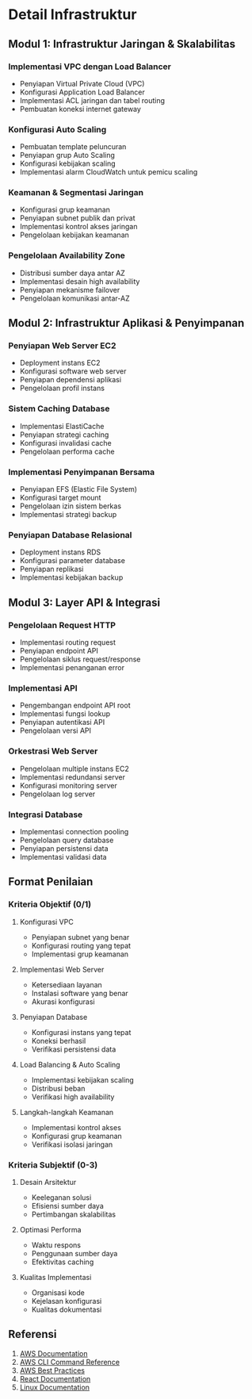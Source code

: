 # Detail Infrastruktur

## Modul 1: Infrastruktur Jaringan & Skalabilitas

### Implementasi VPC dengan Load Balancer
- Penyiapan Virtual Private Cloud (VPC)
- Konfigurasi Application Load Balancer
- Implementasi ACL jaringan dan tabel routing
- Pembuatan koneksi internet gateway

### Konfigurasi Auto Scaling
- Pembuatan template peluncuran
- Penyiapan grup Auto Scaling
- Konfigurasi kebijakan scaling
- Implementasi alarm CloudWatch untuk pemicu scaling

### Keamanan & Segmentasi Jaringan
- Konfigurasi grup keamanan
- Penyiapan subnet publik dan privat
- Implementasi kontrol akses jaringan
- Pengelolaan kebijakan keamanan

### Pengelolaan Availability Zone
- Distribusi sumber daya antar AZ
- Implementasi desain high availability
- Penyiapan mekanisme failover
- Pengelolaan komunikasi antar-AZ

## Modul 2: Infrastruktur Aplikasi & Penyimpanan

### Penyiapan Web Server EC2
- Deployment instans EC2
- Konfigurasi software web server
- Penyiapan dependensi aplikasi
- Pengelolaan profil instans

### Sistem Caching Database
- Implementasi ElastiCache
- Penyiapan strategi caching
- Konfigurasi invalidasi cache
- Pengelolaan performa cache

### Implementasi Penyimpanan Bersama
- Penyiapan EFS (Elastic File System)
- Konfigurasi target mount
- Pengelolaan izin sistem berkas
- Implementasi strategi backup

### Penyiapan Database Relasional
- Deployment instans RDS
- Konfigurasi parameter database
- Penyiapan replikasi
- Implementasi kebijakan backup

## Modul 3: Layer API & Integrasi

### Pengelolaan Request HTTP
- Implementasi routing request
- Penyiapan endpoint API
- Pengelolaan siklus request/response
- Implementasi penanganan error

### Implementasi API
- Pengembangan endpoint API root
- Implementasi fungsi lookup
- Penyiapan autentikasi API
- Pengelolaan versi API

### Orkestrasi Web Server
- Pengelolaan multiple instans EC2
- Implementasi redundansi server
- Konfigurasi monitoring server
- Pengelolaan log server

### Integrasi Database
- Implementasi connection pooling
- Pengelolaan query database
- Penyiapan persistensi data
- Implementasi validasi data

## Format Penilaian

### Kriteria Objektif (0/1)
1. Konfigurasi VPC
   - Penyiapan subnet yang benar
   - Konfigurasi routing yang tepat
   - Implementasi grup keamanan

2. Implementasi Web Server
   - Ketersediaan layanan
   - Instalasi software yang benar
   - Akurasi konfigurasi

3. Penyiapan Database
   - Konfigurasi instans yang tepat
   - Koneksi berhasil
   - Verifikasi persistensi data

4. Load Balancing & Auto Scaling
   - Implementasi kebijakan scaling
   - Distribusi beban
   - Verifikasi high availability

5. Langkah-langkah Keamanan
   - Implementasi kontrol akses
   - Konfigurasi grup keamanan
   - Verifikasi isolasi jaringan

### Kriteria Subjektif (0-3)
1. Desain Arsitektur
   - Keeleganan solusi
   - Efisiensi sumber daya
   - Pertimbangan skalabilitas

2. Optimasi Performa
   - Waktu respons
   - Penggunaan sumber daya
   - Efektivitas caching

3. Kualitas Implementasi
   - Organisasi kode
   - Kejelasan konfigurasi
   - Kualitas dokumentasi

## Referensi
1. [AWS Documentation](https://docs.aws.amazon.com)
2. [AWS CLI Command Reference](https://awscli.amazonaws.com/v2/documentation/api/latest/index.html)
3. [AWS Best Practices](https://aws.amazon.com/architecture/well-architected/)
4. [React Documentation](https://reactjs.org/docs)
5. [Linux Documentation](https://www.kernel.org/doc/)
